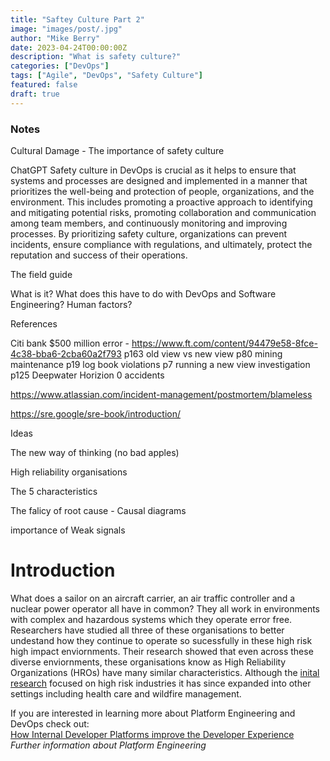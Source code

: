 ```yaml
---
title: "Saftey Culture Part 2"
image: "images/post/.jpg"
author: "Mike Berry"
date: 2023-04-24T00:00:00Z
description: "What is safety culture?"
categories: ["DevOps"]
tags: ["Agile", "DevOps", "Safety Culture"]
featured: false
draft: true
---
```

### Notes

Cultural Damage - The importance of safety culture

ChatGPT
Safety culture in DevOps is crucial as it helps to ensure that systems and processes are designed and implemented in a manner that prioritizes the well-being and protection of people, organizations, and the environment. This includes promoting a proactive approach to identifying and mitigating potential risks, promoting collaboration and communication among team members, and continuously monitoring and improving processes. By prioritizing safety culture, organizations can prevent incidents, ensure compliance with regulations, and ultimately, protect the reputation and success of their operations.

The field guide

What is it?
What does this have to do with DevOps and Software Engineering?
Human factors?

References

Citi bank $500 million error - https://www.ft.com/content/94479e58-8fce-4c38-bba6-2cba60a2f793
p163 old view vs new view
p80 mining maintenance
p19 log book violations
p7 running a new view investigation
p125 Deepwater Horizion 0 accidents

https://www.atlassian.com/incident-management/postmortem/blameless

https://sre.google/sre-book/introduction/


Ideas

The new way of thinking (no bad apples)

High reliability organisations

The 5 characteristics

The falicy of root cause - Causal diagrams

importance of Weak signals


# Introduction
What does a sailor on an aircraft carrier, an air traffic controller and a nuclear power operator all have in common? They all work in environments with complex and hazardous systems which they operate error free. Researchers have studied all three of these organisations to better undestand how they continue to operate so sucessfully in these high risk high impact enviornments. Their research showed that even across these diverse enviornments, these organisations know as High Reliability Organizations (HROs) have many similar characteristics. Although the [inital research](https://journals.sagepub.com/doi/10.1177/108602668900300202) focused on high risk industries it has since expanded into other settings including health care and wildfire management. 



















If you are interested in learning more about Platform Engineering and DevOps check out:  
[How Internal Developer Platforms improve the Developer Experience](https://humanitec.com/blog/gartner-internal-developer-platforms-platform-engineering)  
*Further information about Platform Engineering*
